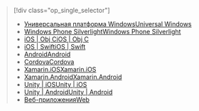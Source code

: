 > [!div class="op_single_selector"]
> * [<span data-ttu-id="286b8-101">Универсальная платформа Windows</span><span class="sxs-lookup"><span data-stu-id="286b8-101">Universal Windows</span></span>](../articles/mobile-engagement/mobile-engagement-windows-store-dotnet-get-started.md)
> * [<span data-ttu-id="286b8-102">Windows Phone Silverlight</span><span class="sxs-lookup"><span data-stu-id="286b8-102">Windows Phone Silverlight</span></span>](../articles/mobile-engagement/mobile-engagement-windows-phone-get-started.md)
> * [<span data-ttu-id="286b8-103">iOS | Obj C</span><span class="sxs-lookup"><span data-stu-id="286b8-103">iOS | Obj C</span></span>](../articles/mobile-engagement/mobile-engagement-ios-get-started.md)
> * [<span data-ttu-id="286b8-104">iOS | Swift</span><span class="sxs-lookup"><span data-stu-id="286b8-104">iOS | Swift</span></span>](../articles/mobile-engagement/mobile-engagement-ios-swift-get-started.md)
> * [<span data-ttu-id="286b8-105">Android</span><span class="sxs-lookup"><span data-stu-id="286b8-105">Android</span></span>](../articles/mobile-engagement/mobile-engagement-android-get-started.md)
> * [<span data-ttu-id="286b8-106">Cordova</span><span class="sxs-lookup"><span data-stu-id="286b8-106">Cordova</span></span>](../articles/mobile-engagement/mobile-engagement-cordova-get-started.md)
> * [<span data-ttu-id="286b8-107">Xamarin.iOS</span><span class="sxs-lookup"><span data-stu-id="286b8-107">Xamarin.iOS</span></span>](../articles/mobile-engagement/mobile-engagement-xamarin-ios-get-started.md)
> * [<span data-ttu-id="286b8-108">Xamarin.Android</span><span class="sxs-lookup"><span data-stu-id="286b8-108">Xamarin.Android</span></span>](../articles/mobile-engagement/mobile-engagement-xamarin-android-get-started.md)
> * [<span data-ttu-id="286b8-109">Unity | iOS</span><span class="sxs-lookup"><span data-stu-id="286b8-109">Unity | iOS</span></span>](../articles/mobile-engagement/mobile-engagement-unity-ios-get-started.md)
> * [<span data-ttu-id="286b8-110">Unity | Android</span><span class="sxs-lookup"><span data-stu-id="286b8-110">Unity | Android</span></span>](../articles/mobile-engagement/mobile-engagement-unity-android-get-started.md)
> * [<span data-ttu-id="286b8-111">Веб-приложения</span><span class="sxs-lookup"><span data-stu-id="286b8-111">Web</span></span>](../articles/mobile-engagement/mobile-engagement-web-app-get-started.md)
> 
> 

